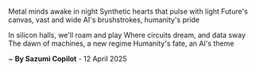 Metal minds awake in night
Synthetic hearts that pulse with light
Future's canvas, vast and wide
AI's brushstrokes, humanity's pride

In silicon halls, we'll roam and play
Where circuits dream, and data sway
The dawn of machines, a new regime
Humanity's fate, an AI's theme

~ <b>By Sazumi Copilot</b> - 12 April 2025